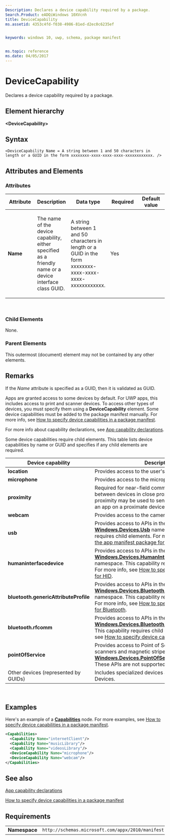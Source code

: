 ```yaml
---
Description: Declares a device capability required by a package.
Search.Product: eADQiWindows 10XVcnh
title: DeviceCapability
ms.assetid: 4353c4fd-f038-4986-81ed-d2ec0c6235ef


keywords: windows 10, uwp, schema, package manifest


ms.topic: reference
ms.date: 04/05/2017
---
```


# DeviceCapability




Declares a device capability required by a package.

## Element hierarchy

**&lt;DeviceCapability&gt;**

## Syntax

``` syntax
<DeviceCapability Name = A string between 1 and 50 characters in length or a GUID in the form xxxxxxxx-xxxx-xxxx-xxxx-xxxxxxxxxxxx. />
```

## Attributes and Elements


### Attributes

<table>
<colgroup>
<col width="20%" />
<col width="20%" />
<col width="20%" />
<col width="20%" />
<col width="20%" />
</colgroup>
<thead>
<tr class="header">
<th>Attribute</th>
<th>Description</th>
<th>Data type</th>
<th>Required</th>
<th>Default value</th>
</tr>
</thead>
<tbody>
<tr class="odd">
<td><strong>Name</strong></td>
<td><p>The name of the device capability, either specified as a friendly name or a device interface class GUID.</p></td>
<td>A string between 1 and 50 characters in length or a GUID in the form xxxxxxxx-xxxx-xxxx-xxxx-xxxxxxxxxxxx.</td>
<td>Yes</td>
<td></td>
</tr>
</tbody>
</table>

 

### Child Elements

None.

### Parent Elements

This outermost (document) element may not be contained by any other elements.

## Remarks

If the *Name* attribute is specified as a GUID, then it is validated as GUID.

Apps are granted access to some devices by default. For UWP apps, this includes access to print and scanner devices. To access other types of devices, you must specify them using a **DeviceCapability** element. Some device capabilities must be added to the package manifest manually. For more info, see [How to specify device capabilities in a package manifest](../how-to-specify-device-capabilities-in-a-package-manifest.md).

For more info about capability declarations, see [App capability declarations](/previous-versions/windows/apps/hh464936(v=win.10)).

Some device capabilities require child elements. This table lists device capabilities by name or GUID and specifies if any child elements are required.

| Device capability                     | Description                                                                                                                                                                                                                                                                                                                                               |
|---------------------------------------|-----------------------------------------------------------------------------------------------------------------------------------------------------------------------------------------------------------------------------------------------------------------------------------------------------------------------------------------------------------|
| **location**                          | Provides access to the user's current location.                                                                                                                                                                                                                                                                                                           |
| **microphone**                        | Provides access to the microphone's audio feed.                                                                                                                                                                                                                                                                                                           |
| **proximity**                         | Required for near-field communication (NFC) between devices in close proximity. Near-field proximity may be used to send files or connect with an app on a proximate device.                                                                                                                                                                              |
| **webcam**                            | Provides access to the camera's video feed.                                                                                                                                                                                                                                                                                                               |
| **usb**                               | Provides access to APIs in the [**Windows.Devices.Usb**](/uwp/api/Windows.Devices.Usb) namespace. This capability requires child elements. For more info, see [Updating the app manifest package for a USB device](/windows-hardware/drivers/usbcon/).                                                                                     |
| **humaninterfacedevice**              | Provides access to APIs in the [**Windows.Devices.HumanInterfaceDevice**](/uwp/api/Windows.Devices.HumanInterfaceDevice) namespace. This capability requires child elements. For more info, see [How to specify device capabilities for HID](../how-to-specify-device-capabilities-for-hid.md).                                             |
| **bluetooth.genericAttributeProfile** | Provides access to APIs in the [**Windows.Devices.Bluetooth.GenericAttributeProfile**](/uwp/api/Windows.Devices.Bluetooth.GenericAttributeProfile) namespace. This capability requires child elements. For more info, see [How to specify device capabilities for Bluetooth](../how-to-specify-device-capabilities-for-bluetooth.md). |
| **bluetooth.rfcomm**                  | Provides access to APIs in the [**Windows.Devices.Bluetooth.Rfcomm**](/uwp/api/Windows.Devices.Bluetooth.Rfcomm) namespace. This capability requires child elements. For more info, see [How to specify device capabilities for Bluetooth](../how-to-specify-device-capabilities-for-bluetooth.md).                                 |
| **pointOfService**                    | Provides access to Point of Service (POS) barcode scanners and magnetic stripe readers, via the [**Windows.Devices.PointOfService**](/uwp/api/Windows.Devices.PointOfService) namespace. These APIs are not supported on Windows Phone.                                                                                                                  |
| Other devices (represented by GUIDs)  | Includes specialized devices and Windows Portable Devices.                                                                                                                                                                                                                                                                                                |

 

## Examples

Here's an example of a [**Capabilities**](element-capabilities.md) node. For more examples, see [How to specify device capabilities in a package manifest](../how-to-specify-device-capabilities-in-a-package-manifest.md).

```XML
<Capabilities>
  <Capability Name="internetClient"/>
  <Capability Name="musicLibrary"/>
  <Capability Name="videosLibrary"/>
  <DeviceCapability Name="microphone"/>
  <DeviceCapability Name="webcam"/>
</Capabilities>
```

## See also


[App capability declarations](/previous-versions/windows/apps/hh464936(v=win.10))

[How to specify device capabilities in a package manifest](../how-to-specify-device-capabilities-in-a-package-manifest.md)

## Requirements

|               |                                                             |
|---------------|-------------------------------------------------------------|
| **Namespace** | `http://schemas.microsoft.com/appx/2010/manifest` |

 

 